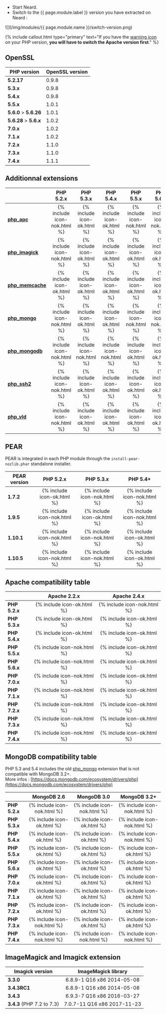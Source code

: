 * Start Neard.
* Switch to the {{ page.module.label }} version you have extracted on Neard :

![](/img/modules/{{ page.module.name }}/switch-version.png)

{% include callout.html type="primary" text="If you have the [warning icon](/doc/faq/#warning-icon-in-apache--php-versions-menu-) on your PHP version, **you will have to switch the Apache version first**." %}

## OpenSSL

| PHP version            | OpenSSL version |
| ---------------------- | --------------- |
| **5.2.17**             | 0.9.8           |
| **5.3.x**              | 0.9.8           |
| **5.4.x**              | 0.9.8           |
| **5.5.x**              | 1.0.1           |
| **5.6.0** > **5.6.26** | 1.0.1           |
| **5.6.28** > **5.6.x** | 1.0.2           |
| **7.0.x**              | 1.0.2           |
| **7.1.x**              | 1.0.2           |
| **7.2.x**              | 1.1.0           |
| **7.3.x**              | 1.1.0           |
| **7.4.x**              | 1.1.1           |

## Additionnal extensions

|                                                           | PHP 5.2.x                   | PHP 5.3.x                   | PHP 5.4.x                   | PHP 5.5.x                   | PHP 5.6.x                   | PHP 7.0.x                   | PHP 7.1.x                   | PHP 7.2.x                   | PHP 7.3.x                   | PHP 7.4.x                   |
| --------------------------------------------------------- |:---------------------------:|:---------------------------:|:---------------------------:|:---------------------------:|:---------------------------:|:---------------------------:|:---------------------------:|:---------------------------:|:---------------------------:|:---------------------------:|
| **[php_apc](https://pecl.php.net/package/APC)**           | {% include icon-nok.html %} | {% include icon-ok.html %}  | {% include icon-ok.html %}  | {% include icon-nok.html %} | {% include icon-nok.html %} | {% include icon-nok.html %} | {% include icon-nok.html %} | {% include icon-nok.html %} | {% include icon-nok.html %} | {% include icon-nok.html %} |
| **[php_imagick](https://pecl.php.net/package/imagick)**   | {% include icon-nok.html %} | {% include icon-ok.html %}  | {% include icon-ok.html %}  | {% include icon-ok.html %}  | {% include icon-ok.html %}  | {% include icon-ok.html %}  | {% include icon-ok.html %}  | {% include icon-ok.html %}  | {% include icon-ok.html %}  | {% include icon-nok.html %} |
| **[php_memcache](https://pecl.php.net/package/memcache)** | {% include icon-ok.html %}  | {% include icon-ok.html %}  | {% include icon-ok.html %}  | {% include icon-ok.html %}  | {% include icon-ok.html %}  | {% include icon-ok.html %}  | {% include icon-ok.html %}  | {% include icon-ok.html %}  | {% include icon-ok.html %}  | {% include icon-nok.html %} |
| **[php_mongo](https://pecl.php.net/package/mongo)**       | {% include icon-nok.html %} | {% include icon-ok.html %}  | {% include icon-ok.html %}  | {% include icon-nok.html %} | {% include icon-nok.html %} | {% include icon-nok.html %} | {% include icon-nok.html %} | {% include icon-nok.html %} | {% include icon-nok.html %} | {% include icon-nok.html %} |
| **[php_mongodb](https://pecl.php.net/package/mongodb)**   | {% include icon-nok.html %} | {% include icon-nok.html %} | {% include icon-nok.html %} | {% include icon-ok.html %}  | {% include icon-ok.html %}  | {% include icon-ok.html %}  | {% include icon-ok.html %}  | {% include icon-ok.html %}  | {% include icon-ok.html %}  | {% include icon-nok.html %} |
| **[php_ssh2](https://pecl.php.net/package/ssh2)**         | {% include icon-nok.html %} | {% include icon-ok.html %}  | {% include icon-ok.html %}  | {% include icon-ok.html %}  | {% include icon-ok.html %}  | {% include icon-ok.html %}  | {% include icon-ok.html %}  | {% include icon-ok.html %}  | {% include icon-ok.html %}  | {% include icon-nok.html %} |
| **[php_vld](https://pecl.php.net/package/vld)**           |  {% include icon-nok.html %} | {% include icon-ok.html %}  | {% include icon-ok.html %}  | {% include icon-ok.html %}  | {% include icon-ok.html %}  | {% include icon-ok.html %}  | {% include icon-ok.html %} | {% include icon-ok.html %}  | {% include icon-ok.html %}  | {% include icon-nok.html %} |

## PEAR

PEAR is integrated in each PHP module through the `install-pear-nozlib.phar` standalone installer.

| PEAR version | PHP 5.2.x                   | PHP 5.3.x                   | PHP 5.4+                    |
| ------------ |:---------------------------:|:---------------------------:|:---------------------------:|
| **1.7.2**    | {% include icon-ok.html %}  | {% include icon-nok.html %} | {% include icon-nok.html %} |
| **1.9.5**    | {% include icon-nok.html %} | {% include icon-ok.html %}  | {% include icon-nok.html %} |
| **1.10.1**   | {% include icon-nok.html %} | {% include icon-nok.html %} | {% include icon-ok.html %}  |
| **1.10.5**   | {% include icon-nok.html %} | {% include icon-nok.html %} | {% include icon-ok.html %}  |

## Apache compatibility table

|               | Apache 2.2.x                | Apache 2.4.x                |
| ------------- |:---------------------------:|:---------------------------:|
| **PHP 5.2.x** | {% include icon-ok.html %}  | {% include icon-nok.html %} |
| **PHP 5.3.x** | {% include icon-ok.html %}  | {% include icon-ok.html %}  |
| **PHP 5.4.x** | {% include icon-ok.html %}  | {% include icon-ok.html %}  |
| **PHP 5.5.x** | {% include icon-nok.html %} | {% include icon-ok.html %}  |
| **PHP 5.6.x** | {% include icon-nok.html %} | {% include icon-ok.html %}  |
| **PHP 7.0.x** | {% include icon-nok.html %} | {% include icon-ok.html %}  |
| **PHP 7.1.x** | {% include icon-nok.html %} | {% include icon-ok.html %}  |
| **PHP 7.2.x** | {% include icon-nok.html %} | {% include icon-ok.html %}  |
| **PHP 7.3.x** | {% include icon-nok.html %} | {% include icon-ok.html %}  |
| **PHP 7.4.x** | {% include icon-nok.html %} | {% include icon-ok.html %}  |

## MongoDB compatibility table

PHP 5.3 and 5.4 includes the old [php_mongo](https://pecl.php.net/package/mongo) extension that is not compatible with MongoDB 3.2+.<br />
More infos : [https://docs.mongodb.com/ecosystem/drivers/php](https://docs.mongodb.com/ecosystem/drivers/php)

|               | MongoDB 2.6                 | MongoDB 3.0                 | MongoDB 3.2+                |
| ------------- |:---------------------------:|:---------------------------:|:---------------------------:|
| **PHP 5.2.x** | {% include icon-nok.html %} | {% include icon-nok.html %} | {% include icon-nok.html %} |
| **PHP 5.3.x** | {% include icon-ok.html %}  | {% include icon-ok.html %}  | {% include icon-nok.html %} |
| **PHP 5.4.x** | {% include icon-ok.html %}  | {% include icon-ok.html %}  | {% include icon-nok.html %} |
| **PHP 5.5.x** | {% include icon-ok.html %}  | {% include icon-ok.html %}  | {% include icon-ok.html %}  |
| **PHP 5.6.x** | {% include icon-ok.html %}  | {% include icon-ok.html %}  | {% include icon-ok.html %}  |
| **PHP 7.0.x** | {% include icon-ok.html %}  | {% include icon-ok.html %}  | {% include icon-ok.html %}  |
| **PHP 7.1.x** | {% include icon-ok.html %}  | {% include icon-ok.html %}  | {% include icon-ok.html %}  |
| **PHP 7.2.x** | {% include icon-ok.html %}  | {% include icon-ok.html %}  | {% include icon-ok.html %}  |
| **PHP 7.3.x** | {% include icon-nok.html %} | {% include icon-ok.html %}  | {% include icon-ok.html %}  |
| **PHP 7.4.x** | {% include icon-nok.html %} | {% include icon-nok.html %} | {% include icon-nok.html %} |

## ImageMagick and Imagick extension

| Imagick version            | ImageMagick library         |
| -------------------------- |:---------------------------:|
| **3.3.0**                  | 6.8.9-1 Q16 x86 2014-05-08  |
| **3.4.3RC1**               | 6.8.9-1 Q16 x86 2014-05-08  |
| **3.4.3**                  | 6.9.3-7 Q16 x86 2016-03-27  |
| **3.4.3** (PHP 7.2 to 7.3) | 7.0.7-11 Q16 x86 2017-11-23 |

